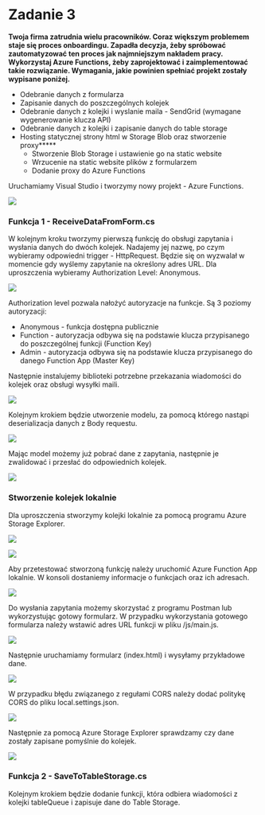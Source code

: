# Zadanie 3

**Twoja firma zatrudnia wielu pracowników. Coraz większym problemem staje się proces onboardingu. Zapadła decyzja, żeby spróbować zautomatyzować ten proces jak najmniejszym nakładem pracy. Wykorzystaj Azure Functions, żeby zaprojektować i zaimplementować takie rozwiązanie. Wymagania, jakie powinien spełniać projekt zostały wypisane poniżej.**

* Odebranie danych z formularza 
* Zapisanie danych do poszczególnych kolejek 
* Odebranie danych z kolejki i wyslanie maila - SendGrid \(wymagane wygenerowanie klucza API\) 
* Odebranie danych z kolejki i zapisanie danych do table storage 
* Hosting statycznej strony html w Storage Blob oraz stworzenie proxy**\***
  * Stworzenie Blob Storage i ustawienie go na static website 
  * Wrzucenie na static website plików z formularzem 
  * Dodanie proxy do Azure Functions

Uruchamiamy Visual Studio i tworzymy nowy projekt - Azure Functions.

![](../../.gitbook/assets/image%20%282%29.png)

### Funkcja 1 - ReceiveDataFromForm.cs

W kolejnym kroku tworzymy pierwszą funkcję do obsługi zapytania i wysłania danych do dwóch kolejek. Nadajemy jej nazwę, po czym wybieramy odpowiedni trigger - HttpRequest. Będzie się on wyzwalał w momencie gdy wyślemy zapytanie na określony adres URL. Dla uproszczenia wybieramy Authorization Level: Anonymous.

![](../../.gitbook/assets/functions-ex3-1.png)

Authorization level pozwala nałożyć autoryzacje na funkcje. Są 3 poziomy autoryzacji:

* Anonymous - funkcja dostępna publicznie
* Function - autoryzacja odbywa się na podstawie klucza przypisanego do poszczególnej funkcji \(Function Key\)
* Admin - autoryzacja odbywa się na podstawie klucza przypisanego do danego Function App \(Master Key\) 

Następnie instalujemy biblioteki potrzebne przekazania wiadomości do kolejek oraz obsługi wysyłki maili.

![](../../.gitbook/assets/image%20%2840%29.png)

Kolejnym krokiem będzie utworzenie modelu, za pomocą którego nastąpi deserializacja danych z Body requestu.

![](../../.gitbook/assets/image%20%2833%29.png)

Mając model możemy już pobrać dane z zapytania, następnie je zwalidować i przesłać do odpowiednich kolejek.

![](../../.gitbook/assets/image%20%2835%29.png)

### Stworzenie kolejek lokalnie

Dla uproszczenia stworzymy kolejki lokalnie za pomocą programu Azure Storage Explorer.



![](../../.gitbook/assets/image%20%2822%29.png)

![](../../.gitbook/assets/image%20%289%29.png)

Aby przetestować stworzoną funkcję należy uruchomić Azure Function App lokalnie. W konsoli dostaniemy informacje o funkcjach oraz ich adresach.

![](../../.gitbook/assets/image%20%2819%29.png)

Do wysłania zapytania możemy skorzystać z programu Postman lub wykorzystując gotowy formularz. W przypadku wykorzystania gotowego formularza należy wstawić adres URL funkcji w pliku /js/main.js.

![](../../.gitbook/assets/image%20%2836%29.png)

Następnie uruchamiamy formularz \(index.html\) i wysyłamy przykładowe dane.

![](../../.gitbook/assets/image%20%2832%29.png)

W przypadku błędu związanego z regułami CORS należy dodać politykę CORS do pliku local.settings.json.

![](../../.gitbook/assets/image%20%2844%29.png)

Następnie za pomocą Azure Storage Explorer sprawdzamy czy dane zostały zapisane pomyślnie do kolejek.

![](../../.gitbook/assets/image%20%285%29.png)

### Funkcja 2 - SaveToTableStorage.cs

Kolejnym krokiem będzie dodanie funkcji, która odbiera wiadomości z kolejki tableQueue i zapisuje dane do Table Storage.



